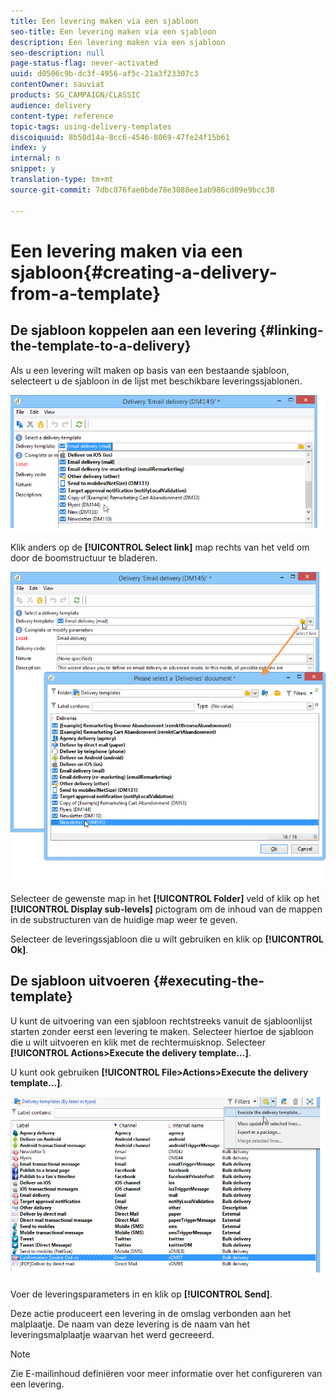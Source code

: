 ```yaml
---
title: Een levering maken via een sjabloon
seo-title: Een levering maken via een sjabloon
description: Een levering maken via een sjabloon
seo-description: null
page-status-flag: never-activated
uuid: d0506c9b-dc3f-4956-af5c-21a3f23307c3
contentOwner: sauviat
products: SG_CAMPAIGN/CLASSIC
audience: delivery
content-type: reference
topic-tags: using-delivery-templates
discoiquuid: 8b50d14a-8cc6-4546-8069-47fe24f15b61
index: y
internal: n
snippet: y
translation-type: tm+mt
source-git-commit: 7dbc876fae0bde78e3088ee1ab986cd09e9bcc38

---
```



# Een levering maken via een sjabloon{#creating-a-delivery-from-a-template}

## De sjabloon koppelen aan een levering {#linking-the-template-to-a-delivery}

Als u een levering wilt maken op basis van een bestaande sjabloon, selecteert u de sjabloon in de lijst met beschikbare leveringssjablonen.

![](assets/s_ncs_user_wizard_select_template.png)

Klik anders op de **[!UICONTROL Select link]** map rechts van het veld om door de boomstructuur te bladeren.

![](assets/s_ncs_user_wizard_choose_link.png)

Selecteer de gewenste map in het **[!UICONTROL Folder]** veld of klik op het **[!UICONTROL Display sub-levels]** pictogram om de inhoud van de mappen in de substructuren van de huidige map weer te geven.

Selecteer de leveringssjabloon die u wilt gebruiken en klik op **[!UICONTROL Ok]**.

## De sjabloon uitvoeren {#executing-the-template}

U kunt de uitvoering van een sjabloon rechtstreeks vanuit de sjabloonlijst starten zonder eerst een levering te maken. Selecteer hiertoe de sjabloon die u wilt uitvoeren en klik met de rechtermuisknop. Selecteer **[!UICONTROL Actions>Execute the delivery template...]**.

U kunt ook gebruiken **[!UICONTROL File>Actions>Execute the delivery template...]**.

![](assets/s_ncs_user_template_execute_menu.png)

Voer de leveringsparameters in en klik op **[!UICONTROL Send]**.

Deze actie produceert een levering in de omslag verbonden aan het malplaatje. De naam van deze levering is de naam van het leveringsmalplaatje waarvan het werd gecreeerd.

>[!NOTE]
>
>Zie E-mailinhoud [](../../delivery/using/defining-the-email-content.md)definiëren voor meer informatie over het configureren van een levering.
